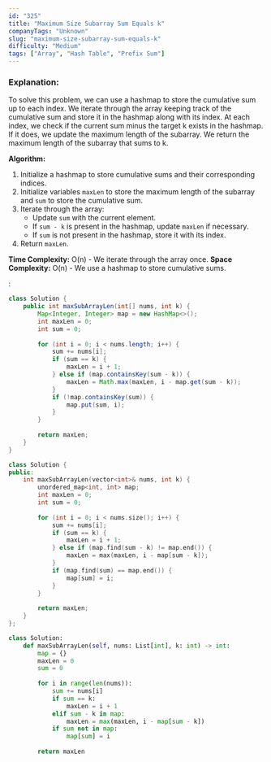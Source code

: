 ```yaml
---
id: "325"
title: "Maximum Size Subarray Sum Equals k"
companyTags: "Unknown"
slug: "maximum-size-subarray-sum-equals-k"
difficulty: "Medium"
tags: ["Array", "Hash Table", "Prefix Sum"]
---
```


### Explanation:
To solve this problem, we can use a hashmap to store the cumulative sum up to each index. We iterate through the array keeping track of the cumulative sum and store it in the hashmap along with its index. At each index, we check if the current sum minus the target k exists in the hashmap. If it does, we update the maximum length of the subarray. We return the maximum length of the subarray that sums to k.

**Algorithm:**
1. Initialize a hashmap to store cumulative sums and their corresponding indices.
2. Initialize variables `maxLen` to store the maximum length of the subarray and `sum` to store the cumulative sum.
3. Iterate through the array:
   - Update `sum` with the current element.
   - If `sum - k` is present in the hashmap, update `maxLen` if necessary.
   - If `sum` is not present in the hashmap, store it with its index.
4. Return `maxLen`.

**Time Complexity:** O(n) - We iterate through the array once.
**Space Complexity:** O(n) - We use a hashmap to store cumulative sums.

:

```java
class Solution {
    public int maxSubArrayLen(int[] nums, int k) {
        Map<Integer, Integer> map = new HashMap<>();
        int maxLen = 0;
        int sum = 0;
        
        for (int i = 0; i < nums.length; i++) {
            sum += nums[i];
            if (sum == k) {
                maxLen = i + 1;
            } else if (map.containsKey(sum - k)) {
                maxLen = Math.max(maxLen, i - map.get(sum - k));
            }
            if (!map.containsKey(sum)) {
                map.put(sum, i);
            }
        }
        
        return maxLen;
    }
}
```

```cpp
class Solution {
public:
    int maxSubArrayLen(vector<int>& nums, int k) {
        unordered_map<int, int> map;
        int maxLen = 0;
        int sum = 0;
        
        for (int i = 0; i < nums.size(); i++) {
            sum += nums[i];
            if (sum == k) {
                maxLen = i + 1;
            } else if (map.find(sum - k) != map.end()) {
                maxLen = max(maxLen, i - map[sum - k]);
            }
            if (map.find(sum) == map.end()) {
                map[sum] = i;
            }
        }
        
        return maxLen;
    }
};
```

```python
class Solution:
    def maxSubArrayLen(self, nums: List[int], k: int) -> int:
        map = {}
        maxLen = 0
        sum = 0
        
        for i in range(len(nums)):
            sum += nums[i]
            if sum == k:
                maxLen = i + 1
            elif sum - k in map:
                maxLen = max(maxLen, i - map[sum - k])
            if sum not in map:
                map[sum] = i
        
        return maxLen
```